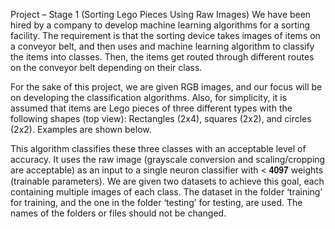 Project – Stage 1 (Sorting Lego Pieces Using Raw Images)
We have been hired by a company to develop machine learning algorithms for a sorting facility. The requirement is that the sorting device takes images of items on a conveyor belt, and then uses and machine learning algorithm to classify the items into classes. Then, the items get routed through different routes on the conveyor belt depending on their class.

For the sake of this project, we are given RGB images, and our focus will be on developing the classification algorithms. Also, for simplicity, it is assumed that items are Lego pieces of three different types with the following shapes (top view): Rectangles (2x4), squares (2x2), and circles (2x2). Examples are shown below.


This algorithm classifies these three classes with an acceptable level of accuracy. It uses the raw image (grayscale conversion and scaling/cropping are acceptable) as an input to a single neuron classifier with < 𝟒𝟎𝟗𝟕 weights (trainable parameters). We are given two datasets to achieve this goal, each containing multiple images of each class. The dataset in the folder ‘training’ for training, and the one in the folder ‘testing’ for testing, are used. The names of the folders or files should not be changed.
